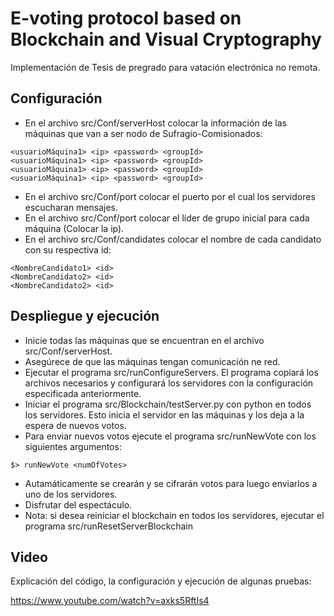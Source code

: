 # E-voting protocol based on Blockchain and Visual Cryptography

Implementación de Tesis de pregrado para vatación electrónica no remota.

## Configuración

* En el archivo src/Conf/serverHost colocar la información de las máquinas que van a ser nodo de Sufragio-Comisionados:

```
<usuarioMáquina1> <ip> <password> <groupId>
<usuarioMáquina1> <ip> <password> <groupId>
<usuarioMáquina1> <ip> <password> <groupId>
<usuarioMáquina1> <ip> <password> <groupId>
```
* En el archivo src/Conf/port colocar el puerto por el cual los servidores escucharan mensajes.
* En el archivo src/Conf/port colocar el líder de grupo inicial para cada máquina (Colocar la ip).
* En el archivo src/Conf/candidates colocar el nombre de cada candidato con su respectiva id:

```
<NombreCandidato1> <id>
<NombreCandidato2> <id>
<NombreCandidato2> <id>
```
## Despliegue y ejecución

* Inicie todas las máquinas que se encuentran en el archivo src/Conf/serverHost.
* Asegúrece de que las máquinas tengan comunicación ne red.
* Ejecutar el programa src/runConfigureServers. El programa copiará los archivos necesarios y configurará los servidores con la configuración especificada anteriormente.
* Iniciar el programa src/Blockchain/testServer.py con python en todos los servidores. Esto inicia el servidor en las máquinas y los deja a la espera de nuevos votos.
* Para enviar nuevos votos ejecute el programa src/runNewVote con los siguientes argumentos:

```
$> runNewVote <numOfVotes>
```
* Autamáticamente se crearán y se cifrarán votos para luego enviarlos a uno de los servidores.
* Disfrutar del espectáculo.
* Nota: si desea reiniciar el blockchain en todos los servidores, ejecutar el programa src/runResetServerBlockchain

## Video

Explicación del código, la configuración y ejecución de algunas pruebas:

https://www.youtube.com/watch?v=axks5RftIs4

